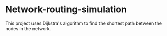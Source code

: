 # Network-routing-simulation

This project uses Dijkstra's algorithm to find the shortest path between the nodes in the network.
